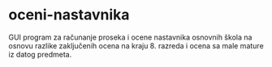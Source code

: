 # oceni-nastavnika
GUI program za računanje proseka i ocene nastavnika osnovnih škola na osnovu razlike zaključenih ocena na kraju 8. razreda i ocena sa male mature iz datog predmeta.
